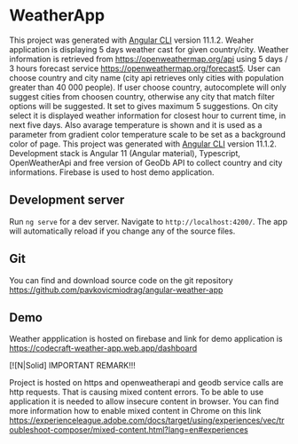 # WeatherApp

This project was generated with [Angular CLI](https://github.com/angular/angular-cli) version 11.1.2.
Weaher application is displaying 5 days weather cast for given country/city. Weather information is retrieved from
https://openweathermap.org/api using 5 days / 3 hours forecast service https://openweathermap.org/forecast5.
User can choose country and city name (city api retrieves only cities with population greater than 40 000 people).
If user choose country, autocomplete will only suggest cities from choosen country, otherwise any city that match filter options will be suggested. It set to gives maximum 5 suggestions.
On city select it is displayed weather information for closest hour to current time, in next five days. Also avarage temperature is shown and it is used as a parameter from gradient color temperature scale to be set as a background color of page.
This project was generated with [Angular CLI](https://github.com/angular/angular-cli) version 11.1.2.
Development stack is Angular 11 (Angular material), Typescript, OpenWeatherApi and free version of GeoDb API to collect country and city informations. Firebase is used to host demo application.

## Development server

Run `ng serve` for a dev server. Navigate to `http://localhost:4200/`. The app will automatically reload if you change any of the source files.

## Git

You can find and download source code on the git repository https://github.com/pavkovicmiodrag/angular-weather-app

## Demo

Weather appplication is hosted on firebase and link for demo application is
https://codecraft-weather-app.web.app/dashboard

[![N|Solid] IMPORTANT REMARK!!!

Project is hosted on https and openweatherapi and geodb service calls are http requests. That is causing mixed content errors. To be able to use application it is needed to allow insecure content in browser. You can find more information how to enable mixed content in Chrome on this link https://experienceleague.adobe.com/docs/target/using/experiences/vec/troubleshoot-composer/mixed-content.html?lang=en#experiences
